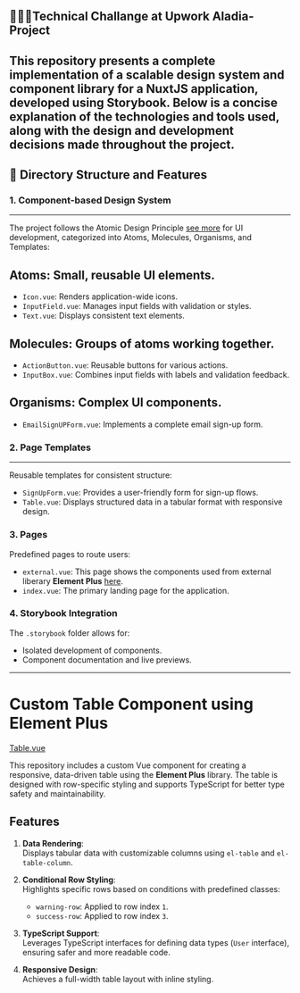 🚀🚀🚀**Technical Challange at Upwork Aladia-Project**
---
This repository presents a complete implementation of a scalable design system and component library for a NuxtJS application, developed using Storybook. Below is a concise explanation of the technologies and tools used, along with the design and development decisions made throughout the project.
---
📂 Directory Structure and Features
---
### **1. Component-based Design System**
---

The project follows the Atomic Design Principle [see more](https://alexop.dev/posts/atomic-design-vue-or-nuxt/) for UI development, categorized into Atoms, Molecules, Organisms, and Templates:


**Atoms**: Small, reusable UI elements.
  ---
  - `Icon.vue`: Renders application-wide icons.
  - `InputField.vue`: Manages input fields with validation or styles.
  - `Text.vue`: Displays consistent text elements.
  
  **Molecules**: Groups of atoms working together.
  ---
  - `ActionButton.vue`: Reusable buttons for various actions.
  - `InputBox.vue`: Combines input fields with labels and validation feedback.

  **Organisms**: Complex UI components.
  ---
  - `EmailSignUPForm.vue`: Implements a complete email sign-up form.

### **2. Page Templates**
---
Reusable templates for consistent structure:
- `SignUpForm.vue`: Provides a user-friendly form for sign-up flows.
- `Table.vue`: Displays structured data in a tabular format with responsive design.

### **3. Pages**
Predefined pages to route users:
- `external.vue`:   This page shows the components used from external liberary **Element Plus** [here](https://element-plus.org/en-US/component/table.html).
- `index.vue`: The primary landing page for the application.

### **4. Storybook Integration**
The `.storybook` folder allows for:
- Isolated development of components.
- Component documentation and live previews.

---

# Custom Table Component using Element Plus
[Table.vue](https://github.com/Berekettf/Technical_Challenge/blob/main/components/templates/Table.vue#L1C1-L66C9)

This repository includes a custom Vue component for creating a responsive, data-driven table using the **Element Plus** library. The table is designed with row-specific styling and supports TypeScript for better type safety and maintainability.

## Features

1. **Data Rendering**:  
   Displays tabular data with customizable columns using `el-table` and `el-table-column`.

2. **Conditional Row Styling**:  
   Highlights specific rows based on conditions with predefined classes:  
   - `warning-row`: Applied to row index `1`.  
   - `success-row`: Applied to row index `3`.

3. **TypeScript Support**:  
   Leverages TypeScript interfaces for defining data types (`User` interface), ensuring safer and more readable code.

4. **Responsive Design**:  
   Achieves a full-width table layout with inline styling.

